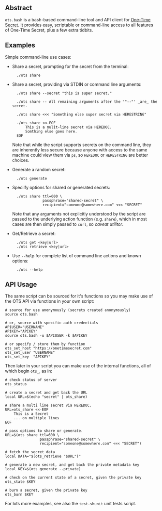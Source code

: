 <!-- onetimesecret-bash -- markdown visual editor: http://dillinger.io/ -->

## <a name="abstract"></a> Abstract
`ots.bash` is a bash-based command-line tool and API client for [One-Time Secret](https://onetimesecret.com/).  It provides easy, scriptable or command-line access to all features of One-Time Secret, plus a few extra tidbits.

## <a name="examples"></a> Examples

Simple command-line use cases:

* Share a secret, prompting for the secret from the terminal:

        ./ots share

* Share a secret, providing via STDIN or command line arguments:

        ./ots share --secret "this is super secret."

        ./ots share -- All remaining arguments after the '"--"' _are_ the secret.

        ./ots share <<< "Something else super secret via HERESTRING"

        ./ots share <<-EOF
            This is a mulit-line secret via HEREDOC.
            Somthing else goes here.
        EOF

    Note that while the script supports secrets on the command line, they are inherently less secure because anyone with access to the same machine could view them via `ps`, so `HEREDOC` or `HERESTRING` are better choices.

* Generate a random secret:

        ./ots generate

* Speciify options for shared or generated secrets:

        ./ots share ttl=600 \
                    passphrase="shared-secret" \
                    recipient="someone@somewhere.com" <<< "SECRET"
                    
    Note that any arguments not explicitly understood by the script are passed to the underlying action function (e.g. `share`), which in most cases are then simply passed to `curl`, so *caveat utilitor*.

* Get/Retrieve a secret:

        ./ots get <key|url>
        ./ots retrieve <key|url>

* Use `--help` for complete list of command line actions and known options:

        ./ots --help

## <a name="apiusage"></a> API Usage

The same script can be sourced for it's functions so you may make use
of the OTS API via functions in your own script:

    # source for use anonymously (secrets created anonymously)
    source ots.bash

    # or, source with specific auth credentials
    APIUSER="USERNAME"
    APIKEY="APIKEY"
    source ots.bash -u $APIUSER -k $APIKEY

    # or specify / store them by function
    ots_set_host "https://onetimesecret.com"
    ots_set_user "USERNAME"
    ots_set_key  "APIKEY"

Then later in your script you can make use of the internal functions,
all of which begin `ots_`, as in:

    # check status of server
    ots_status

    # create a secret and get back the URL
    local URL=$(echo "secret" | ots_share)

    # share a multi line secret via HEREDOC.
    URL=ots_share <<-EOF
    	This is a Secret
        ... on multiple lines
    EOF

    # pass options to share or generate.
    URL=$(ots_share ttl=600 \
                    passphrase="shared-secret" \
                    recipient="someone@somewhere.com" <<< "SECRET")

    # fetch the secret data
    local DATA="$(ots_retrieve "$URL")"

    # generate a new secret, and get back the private metadata key
    local KEY=$(ots_generate --private)

    # check on the current state of a secret, given the private key
    ots_state $KEY

    # burn a secret, given the private key
    ots_burn $KEY

For lots more examples, see also the `test.shunit` unit tests script.

